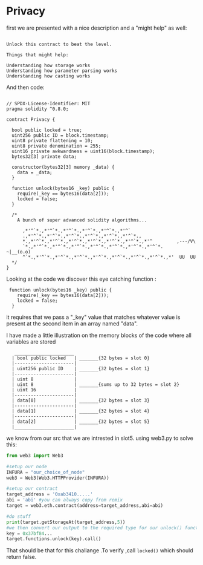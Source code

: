# Privacy

first we are presented with a nice description and a "might help" as well:

```The creator of this contract was careful enough to protect the sensitive areas of its storage.

Unlock this contract to beat the level.

Things that might help:

Understanding how storage works
Understanding how parameter parsing works
Understanding how casting works
```

And then code:

```solidity

// SPDX-License-Identifier: MIT
pragma solidity ^0.8.0;

contract Privacy {

  bool public locked = true;
  uint256 public ID = block.timestamp;
  uint8 private flattening = 10;
  uint8 private denomination = 255;
  uint16 private awkwardness = uint16(block.timestamp);
  bytes32[3] private data;

  constructor(bytes32[3] memory _data) {
    data = _data;
  }
  
  function unlock(bytes16 _key) public {
    require(_key == bytes16(data[2]));
    locked = false;
  }

  /*
    A bunch of super advanced solidity algorithms...

      ,*'^`*.,*'^`*.,*'^`*.,*'^`*.,*'^`*.,*'^`
      .,*'^`*.,*'^`*.,*'^`*.,*'^`*.,*'^`*.,*'^`*.,
      *.,*'^`*.,*'^`*.,*'^`*.,*'^`*.,*'^`*.,*'^`*.,*'^         ,---/V\
      `*.,*'^`*.,*'^`*.,*'^`*.,*'^`*.,*'^`*.,*'^`*.,*'^`*.    ~|__(o.o)
      ^`*.,*'^`*.,*'^`*.,*'^`*.,*'^`*.,*'^`*.,*'^`*.,*'^`*.,*'  UU  UU
  */
}
```
Looking at the code we discover this eye catching function :

```solidity
 function unlock(bytes16 _key) public {
    require(_key == bytes16(data[2]));
    locked = false;
  }
  ```
  
  it requires that we pass a "_key" value that matches whatever value is present at the second item in an array named "data".
  
  I have made a little illustration on the memory blocks of the code where all variables are stored
```
   ______________________
  | bool public locked   | _______{32 bytes = slot 0}
  |----------------------|
  | uint256 public ID    | _______{32 bytes = slot 1}
  |----------------------|
  | uint 8               | 
  | uint 8               | _______{sums up to 32 bytes = slot 2}        
  | uint 16              |
  |----------------------|
  | data[0]              | _______{32 bytes = slot 3}
  |----------------------|
  | data[1]              | _______{32 bytes = slot 4}
  |----------------------|
  | data[2]              | _______{32 bytes = slot 5}
  |______________________|
```
we know from our src that we are intrested in slot5.
using web3.py to solve this:
```python
from web3 import Web3

#setup our node
INFURA = "our_choice_of_node"
web3 = Web3(Web3.HTTPProvider(INFURA))

#setup our contract
target_address = '0xab3410.....'
abi = 'abi' #you can always copy from remix
target = web3.eth.contract(address=target_address,abi=abi)

#do stuff
print(target.getStorageAt(target_address,5))
#we then convert our output to the required type for our unlock() function. i.e bytes 16.i just used an online converter :p
key = 0x37bf84...
target.functions.unlock(key).call()
```
That should be that for this challange .To verify ,call `locked()` which should return false.

